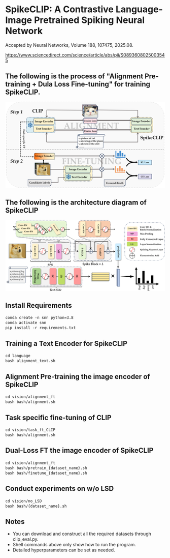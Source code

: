 # SpikeCLIP: A Contrastive Language-Image Pretrained Spiking Neural Network

Accepted by Neural Networks, Volume 188, 107475, 2025.08.

https://www.sciencedirect.com/science/article/abs/pii/S0893608025003545

## The following is the process of "Alignment Pre-training + Dula Loss Fine-tuning" for training SpikeCLIP.

![Example Image](./pictures/workflow.png)

## The following is the architecture diagram of SpikeCLIP

![Example Image](./pictures/architecture.png)



## Install Requirements

```shell
conda create -n snn python=3.8
conda activate snn
pip install -r requirements.txt
```

## Training a Text Encoder for SpikeCLIP

```shell
cd language
bash alignment_text.sh
```

## Alignment Pre-training the image encoder of SpikeCLIP

```shell
cd vision/alignment_ft
bash bash/alignment.sh
```

## Task specific fine-tuning of CLIP

```shell
cd vision/task_ft_CLIP
bash bash/alignment.sh
```

## Dual-Loss FT the image encoder of SpikeCLIP

```shell
cd vision/alignment_ft
bash bash/pretrain_{dataset_name}.sh
bash bash/finetune_{dataset_name}.sh
```


## Conduct experiments on w/o LSD

```shell
cd vision/no_LSD
bash bash/{dataset_name}.sh
```



## Notes

- You can download and construct all the required datasets through clip_eval.py.
- Shell commands above only show how to run the program.
- Detailed hyperparameters can be set as needed.
